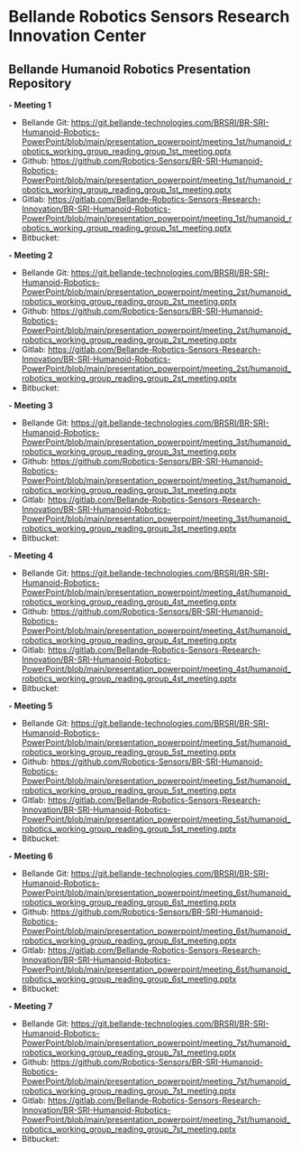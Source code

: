 # Bellande Robotics Sensors Research Innovation Center

## Bellande Humanoid Robotics Presentation Repository
**- Meeting 1**
- Bellande Git: https://git.bellande-technologies.com/BRSRI/BR-SRI-Humanoid-Robotics-PowerPoint/blob/main/presentation_powerpoint/meeting_1st/humanoid_robotics_working_group_reading_group_1st_meeting.pptx
- Github: https://github.com/Robotics-Sensors/BR-SRI-Humanoid-Robotics-PowerPoint/blob/main/presentation_powerpoint/meeting_1st/humanoid_robotics_working_group_reading_group_1st_meeting.pptx
- Gitlab: https://gitlab.com/Bellande-Robotics-Sensors-Research-Innovation/BR-SRI-Humanoid-Robotics-PowerPoint/blob/main/presentation_powerpoint/meeting_1st/humanoid_robotics_working_group_reading_group_1st_meeting.pptx
- Bitbucket:

**- Meeting 2**
- Bellande Git: https://git.bellande-technologies.com/BRSRI/BR-SRI-Humanoid-Robotics-PowerPoint/blob/main/presentation_powerpoint/meeting_2st/humanoid_robotics_working_group_reading_group_2st_meeting.pptx
- Github: https://github.com/Robotics-Sensors/BR-SRI-Humanoid-Robotics-PowerPoint/blob/main/presentation_powerpoint/meeting_2st/humanoid_robotics_working_group_reading_group_2st_meeting.pptx
- Gitlab: https://gitlab.com/Bellande-Robotics-Sensors-Research-Innovation/BR-SRI-Humanoid-Robotics-PowerPoint/blob/main/presentation_powerpoint/meeting_2st/humanoid_robotics_working_group_reading_group_2st_meeting.pptx
- Bitbucket:

**- Meeting 3**
- Bellande Git: https://git.bellande-technologies.com/BRSRI/BR-SRI-Humanoid-Robotics-PowerPoint/blob/main/presentation_powerpoint/meeting_3st/humanoid_robotics_working_group_reading_group_3st_meeting.pptx
- Github: https://github.com/Robotics-Sensors/BR-SRI-Humanoid-Robotics-PowerPoint/blob/main/presentation_powerpoint/meeting_3st/humanoid_robotics_working_group_reading_group_3st_meeting.pptx
- Gitlab: https://gitlab.com/Bellande-Robotics-Sensors-Research-Innovation/BR-SRI-Humanoid-Robotics-PowerPoint/blob/main/presentation_powerpoint/meeting_3st/humanoid_robotics_working_group_reading_group_3st_meeting.pptx
- Bitbucket:

**- Meeting 4**
- Bellande Git: https://git.bellande-technologies.com/BRSRI/BR-SRI-Humanoid-Robotics-PowerPoint/blob/main/presentation_powerpoint/meeting_4st/humanoid_robotics_working_group_reading_group_4st_meeting.pptx
- Github: https://github.com/Robotics-Sensors/BR-SRI-Humanoid-Robotics-PowerPoint/blob/main/presentation_powerpoint/meeting_4st/humanoid_robotics_working_group_reading_group_4st_meeting.pptx
- Gitlab: https://gitlab.com/Bellande-Robotics-Sensors-Research-Innovation/BR-SRI-Humanoid-Robotics-PowerPoint/blob/main/presentation_powerpoint/meeting_4st/humanoid_robotics_working_group_reading_group_4st_meeting.pptx
- Bitbucket:

**- Meeting 5**
- Bellande Git: https://git.bellande-technologies.com/BRSRI/BR-SRI-Humanoid-Robotics-PowerPoint/blob/main/presentation_powerpoint/meeting_5st/humanoid_robotics_working_group_reading_group_5st_meeting.pptx
- Github: https://github.com/Robotics-Sensors/BR-SRI-Humanoid-Robotics-PowerPoint/blob/main/presentation_powerpoint/meeting_5st/humanoid_robotics_working_group_reading_group_5st_meeting.pptx
- Gitlab: https://gitlab.com/Bellande-Robotics-Sensors-Research-Innovation/BR-SRI-Humanoid-Robotics-PowerPoint/blob/main/presentation_powerpoint/meeting_5st/humanoid_robotics_working_group_reading_group_5st_meeting.pptx
- Bitbucket:

**- Meeting 6**
- Bellande Git: https://git.bellande-technologies.com/BRSRI/BR-SRI-Humanoid-Robotics-PowerPoint/blob/main/presentation_powerpoint/meeting_6st/humanoid_robotics_working_group_reading_group_6st_meeting.pptx
- Github: https://github.com/Robotics-Sensors/BR-SRI-Humanoid-Robotics-PowerPoint/blob/main/presentation_powerpoint/meeting_6st/humanoid_robotics_working_group_reading_group_6st_meeting.pptx
- Gitlab: https://gitlab.com/Bellande-Robotics-Sensors-Research-Innovation/BR-SRI-Humanoid-Robotics-PowerPoint/blob/main/presentation_powerpoint/meeting_6st/humanoid_robotics_working_group_reading_group_6st_meeting.pptx
- Bitbucket:

**- Meeting 7**
- Bellande Git: https://git.bellande-technologies.com/BRSRI/BR-SRI-Humanoid-Robotics-PowerPoint/blob/main/presentation_powerpoint/meeting_7st/humanoid_robotics_working_group_reading_group_7st_meeting.pptx
- Github: https://github.com/Robotics-Sensors/BR-SRI-Humanoid-Robotics-PowerPoint/blob/main/presentation_powerpoint/meeting_7st/humanoid_robotics_working_group_reading_group_7st_meeting.pptx
- Gitlab: https://gitlab.com/Bellande-Robotics-Sensors-Research-Innovation/BR-SRI-Humanoid-Robotics-PowerPoint/blob/main/presentation_powerpoint/meeting_7st/humanoid_robotics_working_group_reading_group_7st_meeting.pptx
- Bitbucket:
